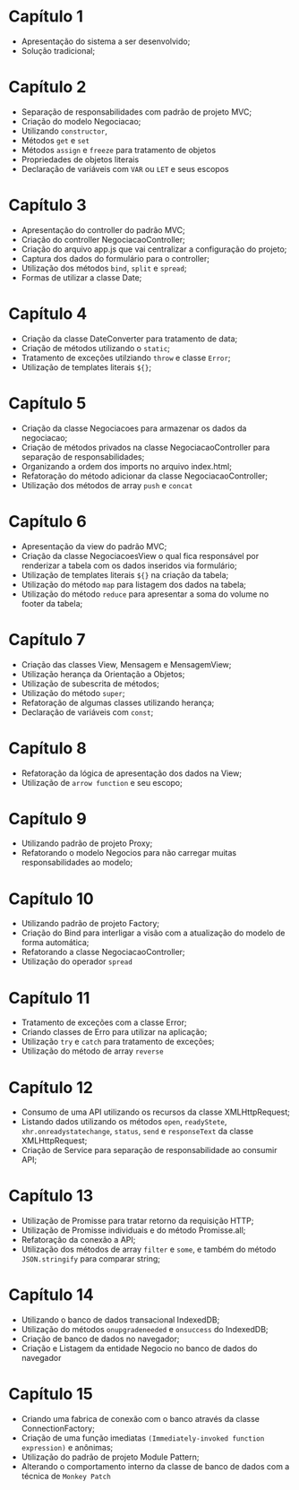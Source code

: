 # Capítulo 1
- Apresentação do sistema a ser desenvolvido;
- Solução tradicional; 

# Capítulo 2
 - Separação de responsabilidades com padrão de projeto MVC;
 - Criação do modelo Negociacao;
 - Utilizando `constructor`, 
 - Métodos `get` e `set`
 - Métodos `assign` e `freeze` para tratamento de objetos
 - Propriedades de objetos literais
 - Declaração de variáveis com `VAR` ou `LET` e seus escopos

 # Capítulo 3
 - Apresentação do controller do padrão MVC;
 - Criação do controller NegociacaoController;
 - Criação do arquivo app.js que vai centralizar a configuração do projeto;
 - Captura dos dados do formulário para o controller;
 - Utilização dos métodos `bind`, `split` e `spread`;
 - Formas de utilizar a classe Date;

  # Capítulo 4
 - Criação da classe DateConverter para tratamento de data;
 - Criação de métodos utilizando o `static`;
 - Tratamento de exceções utilziando `throw` e classe `Error`;
 - Utilização de templates literais `${}`;

  # Capítulo 5
 - Criação da classe Negociacoes para armazenar os dados da negociacao;
 - Criação de métodos privados na classe NegociacaoController para separação de responsabilidades;
 - Organizando a ordem dos imports no arquivo index.html;
 - Refatoração do método adicionar da classe NegociacaoController; 
 - Utilização dos métodos de array `push` e `concat`

  # Capítulo 6
 - Apresentação da view do padrão MVC;
 - Criação da classe NegociacoesView o qual fica responsável por renderizar a tabela com os dados inseridos via formulário;
 - Utilização de templates literais `${}` na criação da tabela;
 - Utilização do método `map` para listagem dos dados na tabela;
 - Utilização do método `reduce` para apresentar a soma do volume no footer da tabela;

  # Capítulo 7
 - Criação das classes View, Mensagem e MensagemView;
 - Utilização herança da Orientação a Objetos;
 - Utilização de subescrita de métodos;
 - Utilização do método `super`;
 - Refatoração de algumas classes utilizando herança;
 - Declaração de variáveis com `const`;
  
  # Capítulo 8
 - Refatoração da lógica de apresentação dos dados na View;
 - Utilização de `arrow function` e seu escopo; 

  # Capítulo 9
 - Utilizando padrão de projeto Proxy;
 - Refatorando o modelo Negocios para não carregar muitas responsabilidades ao modelo;
  
  # Capítulo 10
 - Utilizando padrão de projeto Factory;
 - Criação do Bind para interligar a visão com a atualização do modelo de forma automática;
 - Refatorando a classe NegociacaoController;
 - Utilização do operador `spread`

  # Capítulo 11
 - Tratamento de exceções com a classe Error;
 - Criando classes de Erro para utilizar na aplicação;
 - Utilização `try` e `catch` para tratamento de exceções; 
 - Utilização do método de array `reverse` 

  # Capítulo 12
 - Consumo de uma API utilizando os recursos da classe XMLHttpRequest;
 - Listando dados utilizando os métodos `open`, `readyStete`, `xhr.onreadystatechange`, `status`, `send` e  `responseText` da classe XMLHttpRequest;
 - Criação de Service para separação de responsabilidade ao consumir API;
 
  # Capítulo 13
 - Utilização de Promisse para tratar retorno da requisição HTTP;
 - Utilização de Promisse individuais e do método Promisse.all;
 - Refatoração da conexão a API;
 - Utilização dos métodos de array `filter` e `some`, e também do método `JSON.stringify` para comparar string; 

  # Capítulo 14
 - Utilizando o banco de dados transacional IndexedDB;
 - Utilização do métodos `onupgradeneeded` e `onsuccess` do IndexedDB;
 - Criação de banco de dados no navegador;
 - Criação e Listagem da entidade Negocio no banco de dados do navegador 

  # Capítulo 15
 - Criando uma fabrica de conexão com o banco através da classe ConnectionFactory;
 - Criação de uma função imediatas `(Immediately-invoked function expression)` e anônimas;
 - Utilização do padrão de projeto Module Pattern;
 - Alterando o comportamento interno da classe de banco de dados com a técnica de `Monkey Patch`
